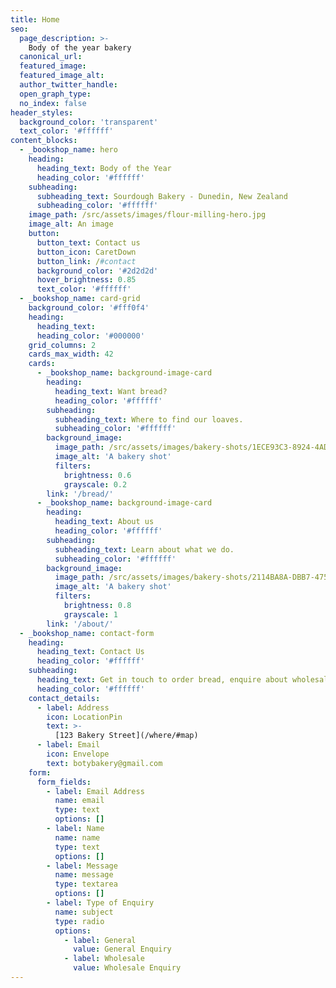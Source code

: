 ```yaml
---
title: Home
seo:
  page_description: >-
    Body of the year bakery
  canonical_url:
  featured_image:
  featured_image_alt:
  author_twitter_handle:
  open_graph_type:
  no_index: false
header_styles:
  background_color: 'transparent'
  text_color: '#ffffff'
content_blocks:
  - _bookshop_name: hero
    heading:
      heading_text: Body of the Year
      heading_color: '#ffffff'
    subheading:
      subheading_text: Sourdough Bakery - Dunedin, New Zealand
      subheading_color: '#ffffff'
    image_path: /src/assets/images/flour-milling-hero.jpg
    image_alt: An image
    button:
      button_text: Contact us
      button_icon: CaretDown
      button_link: /#contact
      background_color: '#2d2d2d'
      hover_brightness: 0.85
      text_color: '#ffffff'
  - _bookshop_name: card-grid
    background_color: '#fff0f4'
    heading:
      heading_text:
      heading_color: '#000000'
    grid_columns: 2
    cards_max_width: 42
    cards:
      - _bookshop_name: background-image-card
        heading:
          heading_text: Want bread?
          heading_color: '#ffffff'
        subheading:
          subheading_text: Where to find our loaves.
          subheading_color: '#ffffff'
        background_image:
          image_path: /src/assets/images/bakery-shots/1ECE93C3-8924-4ADF-8CDB-1A02D6D1CC04 2.jpg
          image_alt: 'A bakery shot'
          filters:
            brightness: 0.6
            grayscale: 0.2
        link: '/bread/'
      - _bookshop_name: background-image-card
        heading:
          heading_text: About us
          heading_color: '#ffffff'
        subheading:
          subheading_text: Learn about what we do.
          subheading_color: '#ffffff'
        background_image:
          image_path: /src/assets/images/bakery-shots/2114BA8A-DBB7-475E-ACF1-DCA06107A23F.jpg
          image_alt: 'A bakery shot'
          filters:
            brightness: 0.8
            grayscale: 1
        link: '/about/'
  - _bookshop_name: contact-form
    heading:
      heading_text: Contact Us
      heading_color: '#ffffff'
    subheading:
      heading_text: Get in touch to order bread, enquire about wholesale, or ask us a question!
      heading_color: '#ffffff'
    contact_details:
      - label: Address
        icon: LocationPin
        text: >-
          [123 Bakery Street](/where/#map)
      - label: Email
        icon: Envelope
        text: botybakery@gmail.com
    form:
      form_fields:
        - label: Email Address
          name: email
          type: text
          options: []
        - label: Name
          name: name
          type: text
          options: []
        - label: Message
          name: message
          type: textarea
          options: []
        - label: Type of Enquiry
          name: subject
          type: radio
          options:
            - label: General
              value: General Enquiry
            - label: Wholesale
              value: Wholesale Enquiry
---
```

